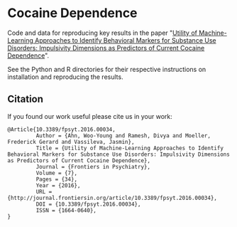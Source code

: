 # Cocaine Dependence

Code and data for reproducing key results in the paper "[Utility of Machine-Learning Approaches to Identify Behavioral Markers for Substance Use Disorders: Impulsivity Dimensions as Predictors of Current Cocaine Dependence](http://journal.frontiersin.org/article/10.3389/fpsyt.2016.00034/full)".

See the Python and R directories for their respective instructions on installation and reproducing the results.

Citation
--------

If you found our work useful please cite us in your work:

```
@Article{10.3389/fpsyt.2016.00034,
         Author = {Ahn, Woo-Young and Ramesh, Divya and Moeller, Frederick Gerard and Vassileva, Jasmin},
         Title = {Utility of Machine-Learning Approaches to Identify Behavioral Markers for Substance Use Disorders: Impulsivity Dimensions as Predictors of Current Cocaine Dependence}, 
         Journal = {Frontiers in Psychiatry}, 
         Volume = {7}, 
         Pages = {34}, 
         Year = {2016}, 
         URL = {http://journal.frontiersin.org/article/10.3389/fpsyt.2016.00034}, 
         DOI = {10.3389/fpsyt.2016.00034}, 
         ISSN = {1664-0640},   
}
```
